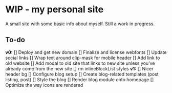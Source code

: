 # WIP - my personal site
A small site with some basic info about myself. Still a work in progress.

## To-do
**v0:**
[] Deploy and get new domain
[] Finalize and license webfonts
[] Update social links
[] Wrap text around clip-mask for mobile header
[] Add link to old website
[] Add modal to old site that links to new site unless you’ve already come from the new site
[] rm inlineBlockList styles
**v1:**
[] Nicer header bg
[] Configure blog setup
[] Create blog-related templates (post listing, post)
[] Style the blog
[] Render blog module onto homepage
[] Optimize the way icons are rendered
